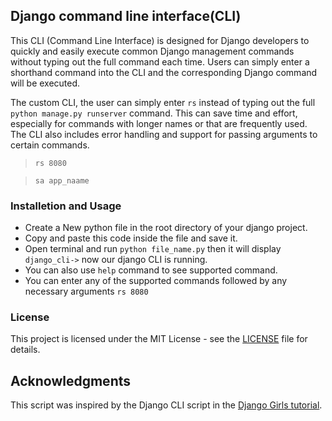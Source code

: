 ## Django command line interface(CLI)
This CLI (Command Line Interface) is designed for Django developers to quickly and easily execute common Django management commands without typing out the full command each time. Users can simply enter a shorthand command into the CLI and the corresponding Django command will be executed.

The custom CLI, the user can simply enter `rs` instead of typing out the full `python manage.py runserver` command. This can save time and effort, especially for commands with longer names or that are frequently used. The CLI also includes error handling and support for passing arguments to certain commands.
> `rs 8080` 

>`sa app_naame`

### Installetion and Usage
* Create a New python file in the root directory of your django project.
* Copy and paste this code inside the file and save it.
* Open terminal and run `python file_name.py` then it will display ` django_cli->` now our django CLI is running.
* You can also use `help` command to see supported command.
* You can enter any of the supported commands followed by any necessary arguments `rs 8080`

### License
This project is licensed under the MIT License - see the [LICENSE](/LICENSE.md) file for details.

## Acknowledgments
This script was inspired by the Django CLI script in the [Django Girls tutorial](https://tutorial.djangogirls.org/en/intro_to_command_line/).
